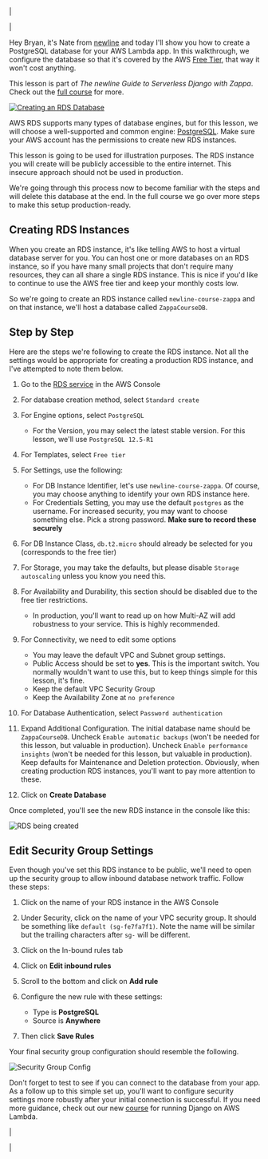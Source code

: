 |

|

Hey Bryan, it's Nate from [newline](https://fd338.infusion-links.com/api/v1/click/6626750413275136/5065786733756416) and today I'll show you how to create a PostgreSQL database for your AWS Lambda app. In this walkthrough, we configure the database so that it's covered by the AWS [Free Tier](https://fd338.infusion-links.com/api/v1/click/5815833194790912/5065786733756416), that way it won't cost anything.

This lesson is part of *The newline Guide to Serverless Django with Zappa*. Check out the [full course](https://fd338.infusion-links.com/api/v1/click/5173837925056512/5065786733756416) for more.

[![Creating an RDS Database](https://ci6.googleusercontent.com/proxy/CelabduVwxbC_KisebBZFQw1QNagrv6ChEMDyJfT3UThp4ye9KQ9fakGFG7jZOKjvDoCU3p7jQDNnZ1BcRzlOSRFQiQ782DHLuWLC4osT9DLUL_8PxLFYpY5ZAG8ZxhABoSBRQF_XkNXMFG-K18Tg-3ZH6lxWBKgv7LgZoHEbqeg3nKFJc8dP9Jg8cuFnoxY300V_3LFiOfPNQ=s0-d-e1-ft#http://email-assets.fullstack.io.s3-website-us-east-1.amazonaws.com/assets/zappa/2021-06-06-postgresql-database-lambda/aws_console.jpg)](https://fd338.infusion-links.com/api/v1/click/5425192912683008/5065786733756416)

AWS RDS supports many types of database engines, but for this lesson, we will choose a well-supported and common engine: [PostgreSQL](https://fd338.infusion-links.com/api/v1/click/5454475584471040/5065786733756416). Make sure your AWS account has the permissions to create new RDS instances.

This lesson is going to be used for illustration purposes. The RDS instance you will create will be publicly accessible to the entire internet. This insecure approach should not be used in production.

We're going through this process now to become familiar with the steps and will delete this database at the end. In the full course we go over more steps to make this setup production-ready.

## Creating RDS Instances

When you create an RDS instance, it's like telling AWS to host a virtual database server for you. You can host one or more databases on an RDS instance, so if you have many small projects that don't require many resources, they can all share a single RDS instance. This is nice if you'd like to continue to use the AWS free tier and keep your monthly costs low.

So we're going to create an RDS instance called `newline-course-zappa` and on that instance, we'll host a database called `ZappaCourseDB`.

## Step by Step

Here are the steps we're following to create the RDS instance. Not all the settings would be appropriate for creating a production RDS instance, and I've attempted to note them below.

1.  Go to the [RDS service](https://fd338.infusion-links.com/api/v1/click/6629172678361088/5065786733756416) in the AWS Console
2.  For database creation method, select `Standard create`
3.  For Engine options, select `PostgreSQL`

    - For the Version, you may select the latest stable version. For this lesson, we'll use `PostgreSQL 12.5-R1`

4.  For Templates, select `Free tier`
5.  For Settings, use the following:

    - For DB Instance Identifier, let's use `newline-course-zappa`. Of course, you may choose anything to identify your own RDS instance here.
    - For Credentials Setting, you may use the default `postgres` as the username. For increased security, you may want to choose something else. Pick a strong password. **Make sure to record these securely**

6.  For DB Instance Class, `db.t2.micro` should already be selected for you (corresponds to the free tier)
7.  For Storage, you may take the defaults, but please disable `Storage autoscaling` unless you know you need this.
8.  For Availability and Durability, this section should be disabled due to the free tier restrictions.

    - In production, you'll want to read up on how Multi-AZ will add robustness to your service. This is highly recommended.

9.  For Connectivity, we need to edit some options

    - You may leave the default VPC and Subnet group settings.
    - Public Access should be set to **yes**. This is the important switch. You normally wouldn't want to use this, but to keep things simple for this lesson, it's fine.
    - Keep the default VPC Security Group
    - Keep the Availability Zone at `no preference`

10. For Database Authentication, select `Password authentication`
11. Expand Additional Configuration. The initial database name should be `ZappaCourseDB`. Uncheck `Enable automatic backups` (won't be needed for this lesson, but valuable in production). Uncheck `Enable performance insights` (won't be needed for this lesson, but valuable in production). Keep defaults for Maintenance and Deletion protection. Obviously, when creating production RDS instances, you'll want to pay more attention to these.
12. Click on **Create Database**

Once completed, you'll see the new RDS instance in the console like this:

![RDS being created](https://ci4.googleusercontent.com/proxy/YEbv4R9srQQx384nbIaasWyR1rk8ssc492TjxhZjMBGZ00SwtZDX6fyuy2xduf5Q1wBgrxnnz5W2PEPEHSOvTKCH_o2YiyeWwinRFxYf8hiM1KFKLCyNJ-rLItJTwPdtegkNKd9j_S6-3eE1215Ch_oyiK1aPorYUoJooAHDqxPY25ThkQpL462lUNDsKuch1rWz1RqnNlBe4P1rhw=s0-d-e1-ft#http://email-assets.fullstack.io.s3-website-us-east-1.amazonaws.com/assets/zappa/2021-06-06-postgresql-database-lambda/0_rds_instance.jpg)

## Edit Security Group Settings

Even though you've set this RDS instance to be public, we'll need to open up the security group to allow inbound database network traffic. Follow these steps:

1.  Click on the name of your RDS instance in the AWS Console
2.  Under Security, click on the name of your VPC security group. It should be something like `default (sg-fe7fa7f1)`. Note the name will be similar but the trailing characters after `sg-` will be different.
3.  Click on the In-bound rules tab
4.  Click on **Edit inbound rules**
5.  Scroll to the bottom and click on **Add rule**
6.  Configure the new rule with these settings:

    - Type is **PostgreSQL**
    - Source is **Anywhere**

7.  Then click **Save Rules**

Your final security group configuration should resemble the following.

![Security Group Config](https://ci5.googleusercontent.com/proxy/2RZD4Sfapi-I-y2OHUDztkWfvm78sYdmmXuwTiTxrBLpEa0Hu8rO4a4moLFK3oE2tyj-6g44rUZ1nC2t7TH89codjRFzRIOAfN3_SARSHF3coOsnkR6alRJait5L9jn1wi8W8EnH-_pIKWyI2wRY7HrIGFGAkADm-GLRoynrnLLeIwBv9avBTX2VNrlHrmgbXPqiCJtaFIHxS1vUZPGBMg=s0-d-e1-ft#http://email-assets.fullstack.io.s3-website-us-east-1.amazonaws.com/assets/zappa/2021-06-06-postgresql-database-lambda/security_settings.jpg)

Don't forget to test to see if you can connect to the database from your app. As a follow up to this simple set up, you'll want to configure security settings more robustly after your initial connection is successful. If you need more guidance, check out our new [course](https://fd338.infusion-links.com/api/v1/click/5459211188568064/5065786733756416) for running Django on AWS Lambda.

|

|
